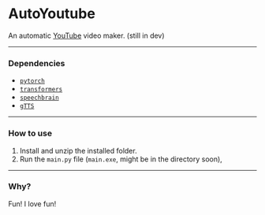 # AutoYoutube
An automatic [YouTube](https://youtube.com) video maker. (still in dev)

---
### Dependencies
- [`pytorch`](https://pytorch.org)
- [`transformers`](https://huggingface.co/docs/transformers/index)
- [`speechbrain`](https://speechbrain.github.io/)
- [`gTTS`](https://pypi.org/project/gTTS/)

---
### How to use
1. Install and unzip the installed folder.
2. Run the `main.py` file (`main.exe`, might be in the directory soon),

---
### Why?
Fun! I love fun!